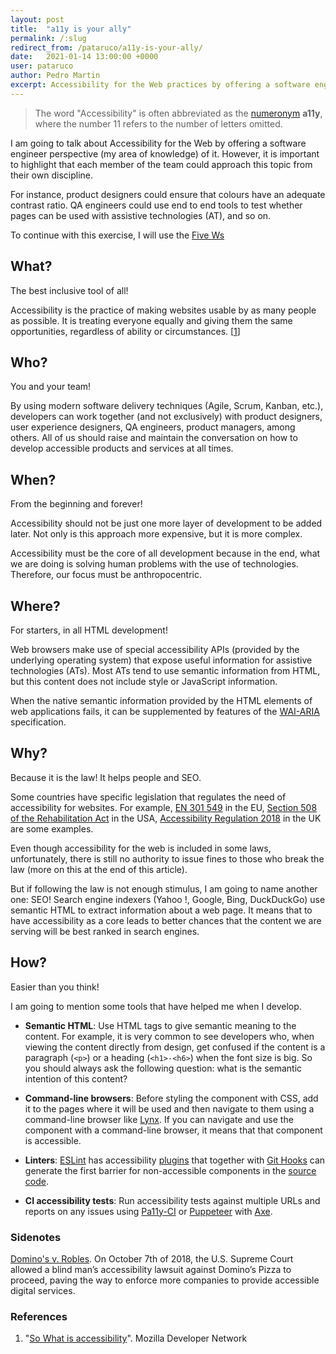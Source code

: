 ```yaml
---
layout: post
title:  "a11y is your ally"
permalink: /:slug
redirect_from: /pataruco/a11y-is-your-ally/
date:   2021-01-14 13:00:00 +0000
user: pataruco
author: Pedro Martin
excerpt: Accessibility for the Web practices by offering a software engineer perspective
---
```


> The word "Accessibility" is often abbreviated as the [numeronym][numeronym] **a11y**, where the number 11 refers to the number of letters omitted.

I am going to talk about Accessibility for the Web by offering a software engineer perspective (my area of ​​knowledge) of it. However, it is important to highlight that each member of the team could approach this topic from their own discipline.

For instance, product designers could ensure that colours have an adequate contrast ratio. QA engineers could use end to end tools to test whether pages can be used with assistive technologies (AT), and so on.

To continue with this exercise, I will use the [Five Ws][five-w]

## What?

The best inclusive tool of all!

Accessibility is the practice of making websites usable by as many people as possible. It is treating everyone equally and giving them the same opportunities, regardless of ability or circumstances. [[1](#references)]

## Who?

You and your team!

By using modern software delivery techniques (Agile, Scrum, Kanban, etc.), developers can work together (and not exclusively) with product designers, user experience designers, QA engineers, product managers, among others. All of us should raise and maintain the conversation on how to develop accessible products and services at all times.

## When?

From the beginning and forever!

Accessibility should not be just one more layer of development to be added later. Not only is this approach more expensive, but it is more complex.

Accessibility must be the core of all development because in the end, what we are doing is solving human problems with the use of technologies. Therefore, our focus must be anthropocentric.

## Where?

For starters, in all HTML development!

Web browsers make use of special accessibility APIs (provided by the underlying operating system) that expose useful information for assistive technologies (ATs). Most ATs tend to use semantic information from HTML, but this content does not include style or JavaScript information.

When the native semantic information provided by the HTML elements of web applications fails, it can be supplemented by features of the [WAI-ARIA][wai-aria-basics] specification.

## Why?

Because it is the law! It helps people and SEO.

Some countries have specific legislation that regulates the need of accessibility for websites. For example, [EN 301 549][eu-law] in the EU, [Section 508 of the Rehabilitation Act][usa-law] in the USA, [Accessibility Regulation 2018][uk-law] in the UK are some examples.

Even though accessibility for the web is included in some laws, unfortunately, there is still no authority to issue fines to those who break the law (more on this at the end of this article).

But if following the law is not enough stimulus, I am going to name another one: SEO! Search engine indexers (Yahoo !, Google, Bing, DuckDuckGo) use semantic HTML to extract information about a web page. It means that to have accessibility as a core leads to better chances that the content we are serving will be best ranked in search engines.

## How?

Easier than you think!

I am going to mention some tools that have helped me when I develop.

- **Semantic HTML**: Use HTML tags to give semantic meaning to the content. For example, it is very common to see developers who, when viewing the content directly from design, get confused if the content is a paragraph (`<p>`) or a heading (`<h1>-<h6>`) when the font size is big. So you should always ask the following question: what is the semantic intention of this content?

- **Command-line browsers**: Before styling the component with CSS, add it to the pages where it will be used and then navigate to them using a command-line browser like [Lynx][lynx]. If you can navigate and use the component with a command-line browser, it means that that component is accessible.

- **Linters**: [ESLint][eslint] has accessibility [plugins][eslint-a11y-plugins] that together with [Git Hooks][git-hooks] can generate the first barrier for non-accessible components in the [source code][mhra-a11y-example].

- **CI accessibility tests**: Run accessibility tests against multiple URLs and reports on any issues using [Pa11y-CI][pa11y-ci] or [Puppeteer][puppeteer] with [Axe][axe].

### Sidenotes

[Domino's v. Robles][usa-supreme-court-ruling-about-a11y]. On October 7th of 2018, the U.S. Supreme Court allowed a blind man’s accessibility lawsuit against Domino’s Pizza to proceed, paving the way to enforce more companies to provide accessible digital services.

### References

1. "[So What is accessibility](https://developer.mozilla.org/en-US/docs/Learn/Accessibility/What_is_accessibility#So_what_is_accessibility)". Mozilla Developer Network

[numeronym]: https://en.wikipedia.org/wiki/Numeronym
[five-w]: https://en.wikipedia.org/wiki/Five_Ws
[wai-aria-basics]: https://developer.mozilla.org/en-US/docs/Learn/Accessibility/WAI-ARIA_basics
[eu-law]: https://www.etsi.org/deliver/etsi_en/301500_301599/301549/02.01.02_60/en_301549v020102p.pdf
[usa-law]: https://www.section508.gov/training
[uk-law]: https://www.legislation.gov.uk/uksi/2018/952/introduction/made
[lynx]: https://invisible-island.net/lynx/
[eslint]: https://eslint.org/
[eslint-a11y-plugins]: https://www.npmjs.com/package/eslint-plugin-jsx-a11y
[git-hooks]: https://git-scm.com/book/en/v2/Customizing-Git-Git-Hooks
[mhra-a11y-example]: https://github.com/MHRA/products/blob/master/medicines/web/.pa11yci
[pa11y-ci]: https://github.com/pa11y/pa11y-ci
[puppeteer]: https://github.com/puppeteer/puppeteer
[axe]: https://github.com/dequelabs/axe-core
[usa-supreme-court-ruling-about-a11y]: https://www.supremecourt.gov/DocketPDF/18/18-1539/102950/20190613153319483_DominosPetition.pdf
